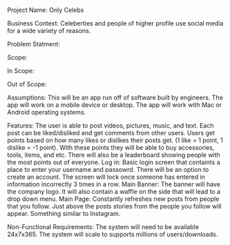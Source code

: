 Project Name: Only Celebs
  

Business Context:
Celeberties and people of higher profile use social media for a wide variety of reasons. 
  

Problem Statment:
  

Scope:

In Scope:

Out of Scope:
  

Assumptions:
This will be an app run off of software built by engineers. The app will work on a mobile device or desktop. The app will work with Mac or Android operating systems.
  

Features:
The user is able to post videos, pictures, music, and text. Each post can be liked/disliked and get comments from other users.
Users get points based on how many likes or dislikes their posts get. (1 like = 1 point, 1 dislike = -1 point). With these points they will be able to buy accessories, tools, items, and etc. There will also be a leaderboard showing people with the most points out of everyone.
Log in:
Basic login screen that containts a place to enter your username and passowrd. There will be an option to create an account. The screen will lock once someone has entered in information incorrectly 3 times in a row.
Main Banner:
The banner will have the company logo. It will also contain a waffle on the side that will lead to a drop down menu.
Main Page:
Constantly refreshes new posts from people that you follow. Just above the posts stories from the people you follow will appear. Something similar to Instagram.



Non-Functional Requirements:
The system will need to be available 24x7x365.
The system will scale to supports millions of users/downloads.





